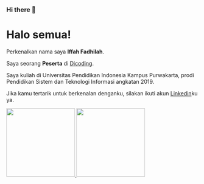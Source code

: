 ### Hi there 👋

# Halo semua! 

Perkenalkan nama saya **Iffah Fadhilah**.

Saya seorang **Peserta** di [Dicoding](https://www.dicoding.com/).


Saya kuliah di Universitas Pendidikan Indonesia Kampus Purwakarta, prodi Pendidikan Sistem dan Teknologi Informasi angkatan 2019.

Jika kamu tertarik untuk berkenalan denganku, silakan ikuti akun [Linkedin](https://www.linkedin.com/in/iffah-fadhilah-06578320a/)ku ya.

<p align="left">
<a href="https://github.com/iif8">
  <img height="180em" src="https://github-readme-stats-eight-theta.vercel.app/api?username=iif8&show_icons=true&theme=algolia&include_all_commits=true&count_private=true"/>
  <img height="180em" src="https://github-readme-stats-eight-theta.vercel.app/api/top-langs/?username=iif8&layout=compact&langs_count=8&theme=algolia"/>
</a>
</p>
